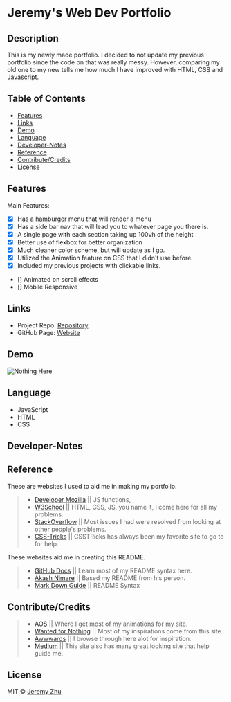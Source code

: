 # Jeremy's Web Dev Portfolio

## Description

This is my newly made portfolio. I decided to not update my previous portfolio since the code on that was really messy. However, comparing my old one to my new tells me how much I have improved with HTML, CSS and Javascript.

## Table of Contents

* [Features](#Features)
* [Links](#Links)
* [Demo](#Demo)
* [Language](#Language)
* [Developer-Notes](#Developer-Notes)
* [Reference](#Reference)
* [Contribute/Credits](#Contribute/Credits)
* [License](#License)

## Features
Main Features: 
- [x] Has a hamburger menu that will render a menu
- [x] Has a side bar nav that will lead you to whatever page you there is.
- [x] A single page with each section taking up 100vh of the height
- [x] Better use of flexbox for better organization
- [x] Much cleaner color scheme, but will update as I go.
- [x] Utilized the Animation feature on CSS that I didn't use before.
- [x] Included my previous projects with clickable links.
- [] Animated on scroll effects
- [] Mobile Responsive

## Links

* Project Repo: [Repository](https://github.com/jeishu/jeishu.github.io)
* GitHub Page: [Website](https://jeishu.github.io/)

## Demo

![Nothing Here]()

## Language

* JavaScript
* HTML
* CSS

## Developer-Notes


## Reference

These are websites I used to aid me in making my portfolio.

> - [Developer Mozilla](https://developer.mozilla.org/en-US/) || JS functions, 
> - [W3School](https://www.w3schools.com/) || HTML, CSS, JS, you name it, I come here for all my problems.
> - [StackOverflow](https://www.stackoverflow.com/) || Most issues I had were resolved from looking at other people's problems.
> - [CSS-Tricks](https://css-tricks.com/) || CSSTRicks has always been my favorite site to go to for help.

These websites aid me in creating this README.

> - [GitHub Docs](https://docs.github.com/en/free-pro-team@latest/github/writing-on-github/basic-writing-and-formatting-syntax) || Learn most of my README syntax here.
> - [Akash Nimare](https://medium.com/@meakaakka/a-beginners-guide-to-writing-a-kickass-readme-7ac01da88ab3) || Based my README from his person.
> - [Mark Down Guide](https://www.markdownguide.org/cheat-sheet/) || README Syntax

## Contribute/Credits

> - [AOS](https://github.com/michalsnik/aos) || Where I get most of my animations for my site.
> - [Wanted for Nothing](https://wantedfornothing.com/) || Most of my inspirations come from this site.
> - [Awwwards](https://www.awwwards.com/95-inspiring-websites-of-web-design-agencies.html) || I browse through here alot for inspiration.
> - [Medium](https://medium.com/hackernoon/minimalist-design-30-best-minimalist-website-templates-examples-c6e5e35ffef9) || This site also has many great looking site that help guide me.

## License

MIT © [Jeremy Zhu](https://github.com/jeishu)
